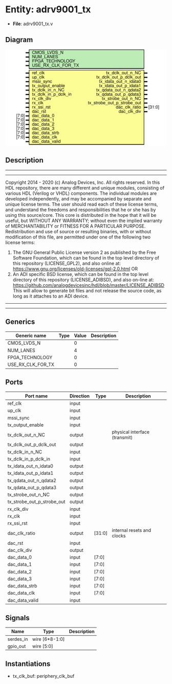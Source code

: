 # Entity: adrv9001_tx

- **File**: adrv9001_tx.v
## Diagram

![Diagram](adrv9001_tx.svg "Diagram")
## Description

***************************************************************************
 ***************************************************************************
 Copyright 2014 - 2020 (c) Analog Devices, Inc. All rights reserved.
 In this HDL repository, there are many different and unique modules, consisting
 of various HDL (Verilog or VHDL) components. The individual modules are
 developed independently, and may be accompanied by separate and unique license
 terms.
 The user should read each of these license terms, and understand the
 freedoms and responsibilities that he or she has by using this source/core.
 This core is distributed in the hope that it will be useful, but WITHOUT ANY
 WARRANTY; without even the implied warranty of MERCHANTABILITY or FITNESS FOR
 A PARTICULAR PURPOSE.
 Redistribution and use of source or resulting binaries, with or without modification
 of this file, are permitted under one of the following two license terms:
   1. The GNU General Public License version 2 as published by the
      Free Software Foundation, which can be found in the top level directory
      of this repository (LICENSE_GPL2), and also online at:
      <https://www.gnu.org/licenses/old-licenses/gpl-2.0.html>
 OR
   2. An ADI specific BSD license, which can be found in the top level directory
      of this repository (LICENSE_ADIBSD), and also on-line at:
      https://github.com/analogdevicesinc/hdl/blob/master/LICENSE_ADIBSD
      This will allow to generate bit files and not release the source code,
      as long as it attaches to an ADI device.
 ***************************************************************************
 ***************************************************************************
 
## Generics

| Generic name      | Type | Value | Description |
| ----------------- | ---- | ----- | ----------- |
| CMOS_LVDS_N       |      | 0     |             |
| NUM_LANES         |      | 4     |             |
| FPGA_TECHNOLOGY   |      | 0     |             |
| USE_RX_CLK_FOR_TX |      | 0     |             |
## Ports

| Port name                  | Direction | Type   | Description                   |
| -------------------------- | --------- | ------ | ----------------------------- |
| ref_clk                    | input     |        |                               |
| up_clk                     | input     |        |                               |
| mssi_sync                  | input     |        |                               |
| tx_output_enable           | input     |        |                               |
| tx_dclk_out_n_NC           | output    |        | physical interface (transmit) |
| tx_dclk_out_p_dclk_out     | output    |        |                               |
| tx_dclk_in_n_NC            | input     |        |                               |
| tx_dclk_in_p_dclk_in       | input     |        |                               |
| tx_idata_out_n_idata0      | output    |        |                               |
| tx_idata_out_p_idata1      | output    |        |                               |
| tx_qdata_out_n_qdata2      | output    |        |                               |
| tx_qdata_out_p_qdata3      | output    |        |                               |
| tx_strobe_out_n_NC         | output    |        |                               |
| tx_strobe_out_p_strobe_out | output    |        |                               |
| rx_clk_div                 | input     |        |                               |
| rx_clk                     | input     |        |                               |
| rx_ssi_rst                 | input     |        |                               |
| dac_clk_ratio              | output    | [31:0] | internal resets and clocks    |
| dac_rst                    | input     |        |                               |
| dac_clk_div                | output    |        |                               |
| dac_data_0                 | input     | [7:0]  |                               |
| dac_data_1                 | input     | [7:0]  |                               |
| dac_data_2                 | input     | [7:0]  |                               |
| dac_data_3                 | input     | [7:0]  |                               |
| dac_data_strb              | input     | [7:0]  |                               |
| dac_data_clk               | input     | [7:0]  |                               |
| dac_data_valid             | input     |        |                               |
## Signals

| Name      | Type           | Description |
| --------- | -------------- | ----------- |
| serdes_in | wire [6*8-1:0] |             |
| gpio_out  | wire [5:0]     |             |
## Instantiations

- tx_clk_buf: periphery_clk_buf
